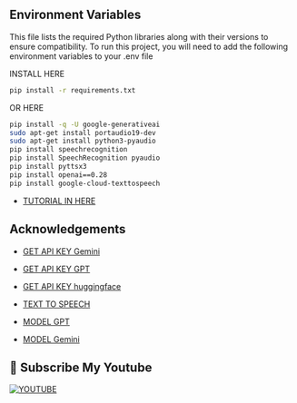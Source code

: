 
## Environment Variables
This file lists the required Python libraries along with their versions to ensure compatibility.
To run this project, you will need to add the following environment variables to your .env file

INSTALL HERE
```bash
pip install -r requirements.txt
```

OR HERE

```bash
pip install -q -U google-generativeai
sudo apt-get install portaudio19-dev
sudo apt-get install python3-pyaudio
pip install speechrecognition
pip install SpeechRecognition pyaudio
pip install pyttsx3
pip install openai==0.28
pip install google-cloud-texttospeech
``````


 - [TUTORIAL IN HERE ](https://www.youtube.com/watch?v=Sr4QnzyEeJ8)
   
   
## Acknowledgements
 - [GET API KEY Gemini](https://www.googleadservices.com/pagead/aclk?sa=L&ai=DChcSEwjx-P705YuLAxUK0TwCHQNOBjQYABAAGgJzZg&ae=2&aspm=1&co=1&ase=5&gclid=Cj0KCQiA7se8BhCAARIsAKnF3rzWV_HxUHRz4J8y8Ndy1zgki_IzOPIg_L4dnFEuWZ9KA4Hw9xoARPgaApUAEALw_wcB&ohost=www.google.com&cid=CAESVuD2A68IXzmPTY-MXRcI8A7_QBBSQEodonuONpq_tkjwfgL59sHoptWzLJNNPYxoPxscQMBNc7N6XFbT3H8rjsb_f8vvzK93LY7tioYJJva_yDfdRYFH&sig=AOD64_2B-pX7VqyhwLOOruCS6SmVhafATQ&q&adurl&ved=2ahUKEwjLjPr05YuLAxWuT2wGHUnWE0kQ0Qx6BAgIEAE)
   
 - [GET API KEY GPT](https://platform.openai.com/docs/overview)
 - [GET API KEY huggingface](https://huggingface.co/settings/tokens)
 - [TEXT TO SPEECH](https://platform.openai.com/docs/guides/text-to-speech)
 - [MODEL GPT](https://platform.openai.com/docs/models)
 - [MODEL Gemini](https://ai.google.dev/gemini-api/docs/models/gemini?hl=id)
   
## 🔗 Subscribe My Youtube
[![YOUTUBE](https://img.shields.io/badge/my_portfolio-000?style=for-the-badge&logo=ko-fi&logoColor=white)](https://www.youtube.com/@CHYAILYA)
